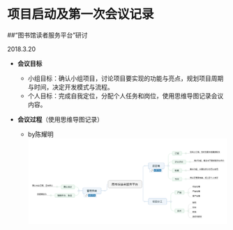 # 项目启动及第一次会议记录

##“图书馆读者服务平台”研讨

2018.3.20

- **会议目标**

  - 小组目标：确认小组项目，讨论项目要实现的功能与亮点，规划项目周期与时间，决定开发模式与流程。
  - 个人目标：完成自我定位，分配个人任务和岗位，使用思维导图记录会议内容。

- **会议过程**（使用思维导图记录）

  - by陈耀明
    ![](https://raw.githubusercontent.com/ProgressOfSAD/Dashboard/master/asset/ByYoung_first.png)

  ​

